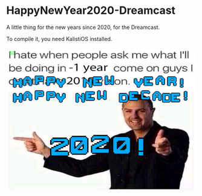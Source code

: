 # HappyNewYear2020-Dreamcast
 A little thing for the new years since 2020, for the Dreamcast.

To compile it, you need KalistiOS installed.

![A screenshot of it.](/nullDC_Win32_Release-NoTrace_VSeSPyVeme.png)
